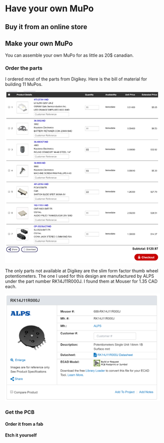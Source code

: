 # Have your own MuPo

## Buy it from an online store

## Make your own MuPo

You can assemble your own MuPo for as little as 20$ canadian.

### Order the parts

I ordered most of the parts from Digikey. Here is the bill of material for building 11 MuPos.

![Part list from Digikey](./images/digikey_ordre.png)

The only parts not available at Digikey are the slim form factor thumb wheel potentiometers. The one I used for this design are manufactured by ALPS under the part number RK14J11R000J. I found them at Mouser for 1.35 CAD each.

![Slim form factor potentiometers](./images/mouser_ordre.png)

### Get the PCB

#### Order it from a fab

#### Etch it yourself